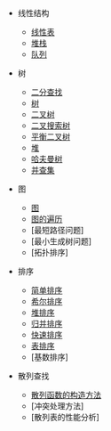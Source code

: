 * 线性结构

    * [线性表](md/线性表.md)
    * [堆栈](md/堆栈.md)
    * [队列](md/队列.md)

* 树

    * [二分查找](md/二分查找.md)
    * [树](md/树.md)
    * [二叉树](md/二叉树.md)
    * [二叉搜索树](md/二叉搜索树.md)
    * [平衡二叉树](md/平衡二叉树.md)
    * [堆](md/堆.md)
    * [哈夫曼树](md/哈夫曼树.md)
    * [并查集](md/并查集.md)
  
* 图

    * [图](md/图.md)
    * [图的遍历](md/图的遍历.md)
    * [最短路径问题]
    * [最小生成树问题]
    * [拓扑排序]
 

* 排序

    * [简单排序](md/简单排序.md)
    * [希尔排序](md/希尔排序.md)
    * [堆排序]()
    * [归并排序]()
    * [快速排序]()
    * [表排序]()
    * [基数排序]

* 散列查找

    * [散列函数的构造方法](md/散列函数的构造方法.md)
    * [冲突处理方法]
    * [散列表的性能分析]